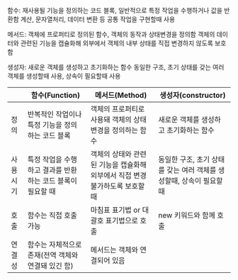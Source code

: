 <p>함수: 재사용될 기능을 정의하는 코드 블록, 일반적으로 특정 작업을 수행하거나 값을 반환함
계산, 문자열처리, 데이터 변환 등 공통 작업을 구현할때 사용</p>
<p>메서드: 객체에 프로퍼티로 정의된 함수, 객체의 동작과 상태변경을 정의함
객체의 데이터와 관련된 기능을 캡슐화해 외부에서 객체의 내부 상태를 직접 변경하지 않도록 보호함</p>
<p>생성자: 새로운 객체를 생성하고 초기화하는 함수
동일한 구조, 초기 상태를 갖는 여러 객체를 생성할때 사용, 상속이 필요할때 사용 </p>
<table>
<thead>
<tr>
<th></th>
<th>함수(Function)</th>
<th>메서드(Method)</th>
<th>생성자(constructor)</th>
</tr>
</thead>
<tbody><tr>
<td>정의</td>
<td>반복적인 작업이나 특정 기능을 정의하는 코드 블록</td>
<td>객체의 프로퍼티로 사용돼 객체의 상태 변경을 정의하는 함수</td>
<td>새로운 객체를 생성하고 초기화하는 함수</td>
</tr>
<tr>
<td>사용 시기</td>
<td>특정 작업을 수행하고 결과를 반환하는 코드 블록이 필요할 때</td>
<td>객체의 상태와 관련된 기능을 캡슐화해 외부에서 직접 변경 불가하도록 보호할 때</td>
<td>동일한 구조, 초기 상태를 갖는 여러 객체를 생성할때, 상속이 필요할 때</td>
</tr>
<tr>
<td>호출</td>
<td>함수는 직접 호출 가능</td>
<td>마침표 표기법 or 대괄호 표기법으로 호출</td>
<td>new 키워드와 함께 호출</td>
</tr>
<tr>
<td>연결성</td>
<td>함수는 자체적으로 존재(전역 객체와 연결돼 있긴 함)</td>
<td>메서드는 객체와 연결되어 있음</td>
<td></td>
</tr>
</tbody></table>